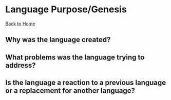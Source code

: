 # Language Purpose/Genesis
[Back to Home](README.md)
## Why was the language created?
## What problems was the language trying to address?
## Is the language a reaction to a previous language or a replacement for another language?
